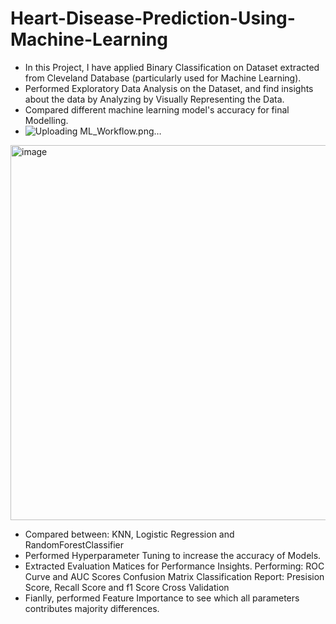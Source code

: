 # Heart-Disease-Prediction-Using-Machine-Learning
- In this Project, I have applied Binary Classification on Dataset extracted from Cleveland Database (particularly used for Machine Learning).
- Performed Exploratory Data Analysis on the Dataset, and find insights about the data by Analyzing by Visually Representing the Data.
- Compared different machine learning model's accuracy for final Modelling.
- ![Uploading ML_Workflow.png…]()
<img width="1153" height="600" alt="image" src="https://github.com/user-attachments/assets/58bf5273-f4bb-420a-8a18-b22a61a1bb73" />

- Compared between: KNN, Logistic Regression and RandomForestClassifier
- Performed Hyperparameter Tuning to increase the accuracy of Models.
- Extracted Evaluation Matices for Performance Insights.
Performing:
ROC Curve and AUC Scores
Confusion Matrix
Classification Report: Presision Score, Recall Score and f1 Score
Cross Validation
- Fianlly, performed Feature Importance to see which all parameters contributes majority differences.
